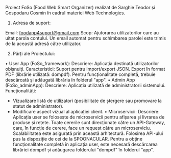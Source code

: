 Proiect FoSo (Food Web Smart Organizer) realizat de Sarghie Teodor și Gospodaru Cosmin în cadrul materiei Web Technologies.

1. Adresa de suport:

Email: foodapp4suport@gmail.com
Scop: Ajutorarea utilizatorilor care au uitat parola contului. Un email automat pentru schimbarea parolei este trimis de la această adresă către utilizator.

2. Părți ale Proiectului:

•	User App (FoSo_framework):
Descriere: Aplicația destinată utilizatorilor obișnuiți.
Caracteristici:
Suport pentru import/export JSON.
Export în format PDF (librărie utilizată: dompdf). Pentru funcționalitate completă, trebuie descărcată și adăugată librăria în folderul "app".
•	Admin App (FoSo_adminApp):
Descriere: Aplicația utilizată de administratorii sistemului.
Funcționalități:
- Vizualizare listă de utilizatori (posibilitate de ștergere sau promovare la statut de administrator).
- Modificare aspect vizual al aplicației client.
•	Microservicii:
Descriere: Aplicația user se folosește de microservicii pentru afișarea și livrarea de produse și rețete. Toate cererile sunt direcționate către un API-Gateway, care, în funcție de cerere, face un request către un microserviciu. Scalabilitatea este asigurată prin această arhitectură.
Folosirea API-ului pus la dispoziție de cei de la SPOONACULAR.
Pentru a obține funcționalitate completă în aplicația user, este necesară descărcarea librăriei dompdf și adăugarea folderului "dompdf" în folderul "app".
